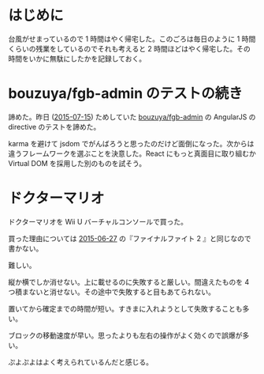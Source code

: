 # はじめに

台風がせまっているので 1 時間はやく帰宅した。このごろは毎日のように 1 時間くらいの残業をしているのでそれも考えると 2 時間ほどはやく帰宅した。その時間をいかに無駄にしたかを記録しておく。

# bouzuya/fgb-admin のテストの続き

諦めた。昨日 ([2015-07-15][]) ためしていた [bouzuya/fgb-admin][] の AngularJS の directive のテストを諦めた。

karma を避けて jsdom でがんばろうと思ったのだけど面倒になった。次からは違うフレームワークを選ぶことを決意した。React にもっと真面目に取り組むか Virtual DOM を採用した別のものを試そう。

# ドクターマリオ

ドクターマリオを Wii U バーチャルコンソールで買った。

買った理由については [2015-06-27][] の『ファイナルファイト 2 』と同じなので書かない。

難しい。

縦か横でしか消せない。上に載せるのに失敗すると厳しい。間違えたものを 4 つ積まないと消せない。その途中で失敗すると目もあてられない。

置いてから確定までの時間が短い。すきまに入れようとして失敗することも多い。

ブロックの移動速度が早い。思ったよりも左右の操作がよく効くので誤爆が多い。

ぷよぷよはよく考えられているんだと感じる。

[bouzuya/fgb-admin]: https://github.com/bouzuya/fgb-admin
[2015-06-27]: http://blog.bouzuya.net/2015/06/27/
[2015-07-15]: http://blog.bouzuya.net/2015/07/15/
